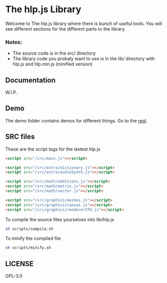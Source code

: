 # The hlp.js Library
Welcome to The hlp.js library where there is bunch of useful tools.
You will see different sections for the different parts to the library.

### Notes: 
* The source code is in the src/ directory
* The library code you probaly want to use is in the lib/ directory with hlp.js and hlp.min.js (minified version)

## Documentation
W.I.P.

## Demo
The demo folder contains demos for different things. Go to the [repl](https://hlpjs.calbabreaker1.repl.co/demo).

## SRC files
These are the script tags for the lastest hlp.js
```html
<script src="/src/main.js"></script>

<script src="/src/extra/dictionary.js"></script>
<script src="/src/extra/audioSynth.js"></script>

<script src="/src/math/additions.js"></script>
<script src="/src/math/matrix.js"></script>
<script src="/src/math/vector.js"></script>

<script src="/src/graphics/meshes.js"></script>
<script src="/src/graphics/canvas.js"></script>
<script src="/src/graphics/rendererCPU.js"></script>
```

To compile the source files yourselves into lib/hlp.js
```sh
sh scripts/compile.sh
```

To minify the compiled file
```sh
sh scripts/minify.sh
```

## LICENSE
GPL-3.0

